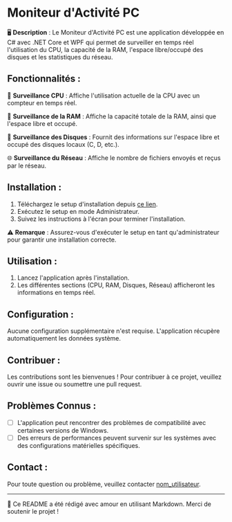 # Moniteur d'Activité PC

🖥️ **Description** :
Le Moniteur d'Activité PC est une application développée en C# avec .NET Core et WPF qui permet de surveiller en temps réel l'utilisation du CPU, la capacité de la RAM, l'espace libre/occupé des disques et les statistiques du réseau.

## Fonctionnalités :

🔄 **Surveillance CPU** : Affiche l'utilisation actuelle de la CPU avec un compteur en temps réel.

💾 **Surveillance de la RAM** : Affiche la capacité totale de la RAM, ainsi que l'espace libre et occupé.

📁 **Surveillance des Disques** : Fournit des informations sur l'espace libre et occupé des disques locaux (C, D, etc.).

🌐 **Surveillance du Réseau** : Affiche le nombre de fichiers envoyés et reçus par le réseau.

## Installation :

1. Téléchargez le setup d'installation depuis [ce lien](lien_de_telechargement).
2. Exécutez le setup en mode Administrateur.
3. Suivez les instructions à l'écran pour terminer l'installation.

⚠️ **Remarque** : Assurez-vous d'exécuter le setup en tant qu'administrateur pour garantir une installation correcte.

## Utilisation :

1. Lancez l'application après l'installation.
2. Les différentes sections (CPU, RAM, Disques, Réseau) afficheront les informations en temps réel.

## Configuration :

Aucune configuration supplémentaire n'est requise. L'application récupère automatiquement les données système.

## Contribuer :

Les contributions sont les bienvenues ! Pour contribuer à ce projet, veuillez ouvrir une issue ou soumettre une pull request.

## Problèmes Connus :

- [ ] L'application peut rencontrer des problèmes de compatibilité avec certaines versions de Windows.
- [ ] Des erreurs de performances peuvent survenir sur les systèmes avec des configurations matérielles spécifiques.

## Contact :

Pour toute question ou problème, veuillez contacter [nom_utilisateur](lien_vers_profil_github).

---

📝 Ce README a été rédigé avec amour en utilisant Markdown. Merci de soutenir le projet !
